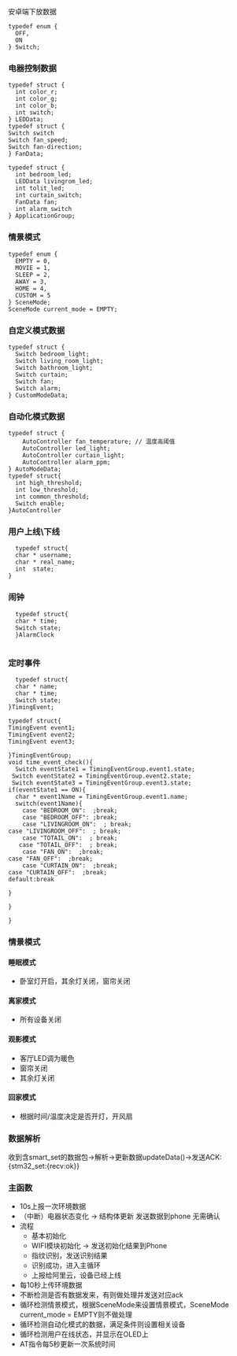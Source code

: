 安卓端下放数据
  ```
typedef enum {
    OFF,
    ON
} Switch;
  ```
  ### 电器控制数据
  ```
  typedef struct {
    int color_r;
    int color_g;
    int color_b;
    int switch;
} LEDData;
  typedef struct {
  Switch switch
  Switch fan_speed;
  Switch fan-direction;
} FanData;

```
```
typedef struct {
  int bedroom_led;
  LEDData livingrom_led;
  int tolit_led;
  int curtain_switch;
  FanData fan;
  int alarm_switch
} ApplicationGroup;

```
  ### 情景模式
  ```
typedef enum {
    EMPTY = 0,
    MOVIE = 1,
    SLEEP = 2,
    AWAY = 3,
    HOME = 4,
    CUSTOM = 5
} SceneMode;
SceneMode current_mode = EMPTY;
  ```
### 自定义模式数据
  ```
typedef struct {
    Switch bedroom_light;
    Switch living_room_light;
    Switch bathroom_light;
    Switch curtain;
    Switch fan;
    Switch alarm;
} CustomModeData;
  ```
### 自动化模式数据
```
typedef struct {
    AutoController fan_temperature; // 温度高阈值
    AutoController led_light;
    AutoController curtain_light;
    AutoController alarm_ppm;
} AutoModeData;
typedef struct{
  int high_threshold;
  int low_threshold;
  int common_threshold;
  Switch enable;
}AutoController
```
### 用户上线\下线
```
  typedef struct{
  char * username;
  char * real_name;
  int  state;
}
```
### 闹钟
```
  typedef struct{
  char * time;
  Switch state;
  }AlarmClock
  
```
### 定时事件
```
  typedef struct{
  char * name;
  char * time;
  Switch state;
}TimingEvent;

typedef struct{
TimingEvent event1;
TimingEvent event2;
TimingEvent event3;

}TimingEventGroup;
void time_event_check(){
  Switch eventState1 = TimingEventGroup.event1.state;
 Switch eventState2 = TimingEventGroup.event2.state;
 Switch eventState3 = TimingEventGroup.event3.state;
if(eventState1 == ON){
  char * event1Name = TimingEventGroup.event1.name;
  switch(event1Name){
    case "BEDROOM_ON":  ;break;
    case "BEDROOM_OFF": ;break;
    case "LIVINGROOM_ON":  ; break;
case "LIVINGROOM_OFF":  ; break;
    case "TOTAIL_ON":  ; break;
   case "TOTAIL_OFF":  ; break;
    case "FAN_ON":  ;break;
case "FAN_OFF":  ;break;
    case "CURTAIN_ON":  ;break;
case "CURTAIN_OFF":  ;break;
default:break

}

}
  
}
```
###
### 情景模式
#### 睡眠模式
  - 卧室灯开启，其余灯关闭，窗帘关闭
#### 离家模式
  - 所有设备关闭
#### 观影模式
  - 客厅LED调为暖色
  - 窗帘关闭
  - 其余灯关闭
#### 回家模式
  - 根据时间/温度决定是否开灯，开风扇
### 数据解析
收到含smart_set的数据包->解析->更新数据updateData()->发送ACK:{stm32_set:{recv:ok}}
### 主函数
  - 10s上报一次环境数据
  - （中断）电器状态变化 ->  结构体更新  发送数据到phone 无需确认
  - 流程
    + 基本初始化
    + WIFI模块初始化 -> 发送初始化结果到Phone
    +  指纹识别，发送识别结果
    +  识别成功，进入主循环
    +  上报给阿里云，设备已经上线
  - 每10秒上传环境数据
  - 不断检测是否有数据发来，有则做处理并发送对应ack
  - 循环检测情景模式，根据SceneMode来设置情景模式，SceneMode current_mode = EMPTY则不做处理
  - 循环检测自动化模式的数据，满足条件则设置相关设备
  - 循环检测用户在线状态，并显示在OLED上
  - AT指令每5秒更新一次系统时间
    
    
